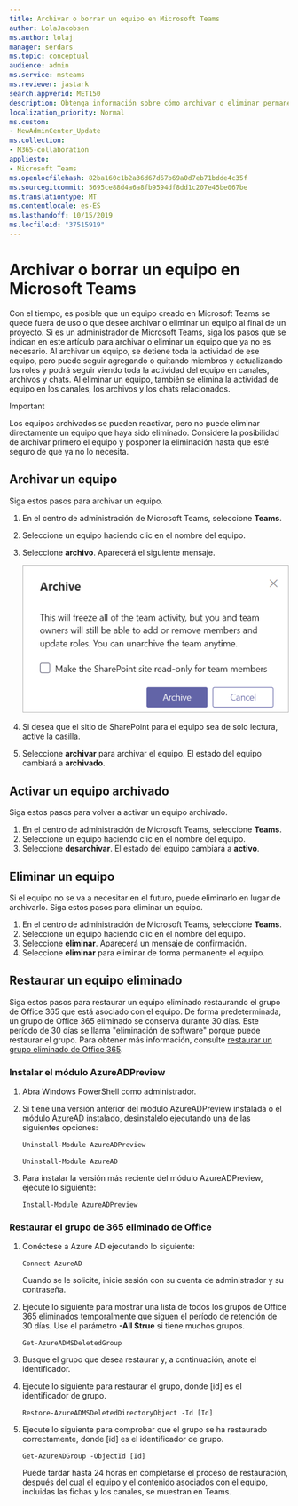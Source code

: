 ```yaml
---
title: Archivar o borrar un equipo en Microsoft Teams
author: LolaJacobsen
ms.author: lolaj
manager: serdars
ms.topic: conceptual
audience: admin
ms.service: msteams
ms.reviewer: jastark
search.appverid: MET150
description: Obtenga información sobre cómo archivar o eliminar permanentemente un equipo.
localization_priority: Normal
ms.custom:
- NewAdminCenter_Update
ms.collection:
- M365-collaboration
appliesto:
- Microsoft Teams
ms.openlocfilehash: 82ba160c1b2a36d67d67b69a0d7eb71bdde4c35f
ms.sourcegitcommit: 5695ce88d4a6a8fb9594df8dd1c207e45be067be
ms.translationtype: MT
ms.contentlocale: es-ES
ms.lasthandoff: 10/15/2019
ms.locfileid: "37515919"
---
```

<a name="archive-or-delete-a-team-in-microsoft-teams"></a>Archivar o borrar un equipo en Microsoft Teams
===========================================

Con el tiempo, es posible que un equipo creado en Microsoft Teams se quede fuera de uso o que desee archivar o eliminar un equipo al final de un proyecto. Si es un administrador de Microsoft Teams, siga los pasos que se indican en este artículo para archivar o eliminar un equipo que ya no es necesario. Al archivar un equipo, se detiene toda la actividad de ese equipo, pero puede seguir agregando o quitando miembros y actualizando los roles y podrá seguir viendo toda la actividad del equipo en canales, archivos y chats. Al eliminar un equipo, también se elimina la actividad de equipo en los canales, los archivos y los chats relacionados.

> [!IMPORTANT]
> Los equipos archivados se pueden reactivar, pero no puede eliminar directamente un equipo que haya sido eliminado. Considere la posibilidad de archivar primero el equipo y posponer la eliminación hasta que esté seguro de que ya no lo necesita.

## <a name="archive-a-team"></a>Archivar un equipo

Siga estos pasos para archivar un equipo.

1. En el centro de administración de Microsoft Teams, seleccione **Teams**.
2. Seleccione un equipo haciendo clic en el nombre del equipo.
3. Seleccione **archivo**. Aparecerá el siguiente mensaje.

    ![Captura de pantalla del mensaje de archivo de Teams](media/teams-archive-message.png)

4. Si desea que el sitio de SharePoint para el equipo sea de solo lectura, active la casilla.
5. Seleccione **archivar** para archivar el equipo. El estado del equipo cambiará a **archivado**.

## <a name="make-an-archived-team-active"></a>Activar un equipo archivado

Siga estos pasos para volver a activar un equipo archivado.

1. En el centro de administración de Microsoft Teams, seleccione **Teams**.
2. Seleccione un equipo haciendo clic en el nombre del equipo.
3. Seleccione **desarchivar**. El estado del equipo cambiará a **activo**.

## <a name="delete-a-team"></a>Eliminar un equipo

Si el equipo no se va a necesitar en el futuro, puede eliminarlo en lugar de archivarlo. Siga estos pasos para eliminar un equipo.

1.  En el centro de administración de Microsoft Teams, seleccione **Teams**.
2.  Seleccione un equipo haciendo clic en el nombre del equipo.
3.  Seleccione **eliminar**. Aparecerá un mensaje de confirmación.
4.  Seleccione **eliminar** para eliminar de forma permanente el equipo.

## <a name="restore-a-deleted-team"></a>Restaurar un equipo eliminado

Siga estos pasos para restaurar un equipo eliminado restaurando el grupo de Office 365 que está asociado con el equipo. De forma predeterminada, un grupo de Office 365 eliminado se conserva durante 30 días. Este período de 30 días se llama "eliminación de software" porque puede restaurar el grupo. Para obtener más información, consulte [restaurar un grupo eliminado de Office 365](https://docs.microsoft.com/office365/admin/create-groups/restore-deleted-group).

### <a name="install-the-azureadpreview-module"></a>Instalar el módulo AzureADPreview

1. Abra Windows PowerShell como administrador.
2. Si tiene una versión anterior del módulo AzureADPreview instalada o el módulo AzureAD instalado, desinstálelo ejecutando una de las siguientes opciones:

    ``` 
    Uninstall-Module AzureADPreview
    ```

    ```
    Uninstall-Module AzureAD
    ```
3. Para instalar la versión más reciente del módulo AzureADPreview, ejecute lo siguiente:

    ```
    Install-Module AzureADPreview
    ```    

### <a name="restore-the-deleted-office-365-group"></a>Restaurar el grupo de 365 eliminado de Office

1. Conéctese a Azure AD ejecutando lo siguiente:
    ```
    Connect-AzureAD
    ```
    Cuando se le solicite, inicie sesión con su cuenta de administrador y su contraseña.  
2. Ejecute lo siguiente para mostrar una lista de todos los grupos de Office 365 eliminados temporalmente que siguen el período de retención de 30 días. Use el parámetro **-All $true** si tiene muchos grupos.
    ```
    Get-AzureADMSDeletedGroup
    ``` 
3. Busque el grupo que desea restaurar y, a continuación, anote el identificador.
4. Ejecute lo siguiente para restaurar el grupo, donde [id] es el identificador de grupo.
    ```
    Restore-AzureADMSDeletedDirectoryObject -Id [Id]
    ```
5.  Ejecute lo siguiente para comprobar que el grupo se ha restaurado correctamente, donde [id] es el identificador de grupo.
    ```
    Get-AzureADGroup -ObjectId [Id]
    ```

    Puede tardar hasta 24 horas en completarse el proceso de restauración, después del cual el equipo y el contenido asociados con el equipo, incluidas las fichas y los canales, se muestran en Teams.
